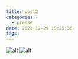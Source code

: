 ```yaml
---
title: post2
categories:
  - presse
date: 2023-12-29 15:25:36
tags:
---
```

![alt](https://onedrive.live.com/?cid=DA0F559E8142E127&d=DA0F559E8142E127%21107&parId=root&o=OneUp)
![alt](https://onedrive.live.com/?cid=DA0F559E8142E127&id=DA0F559E8142E127%21106&parId=root&o=OneUp)
